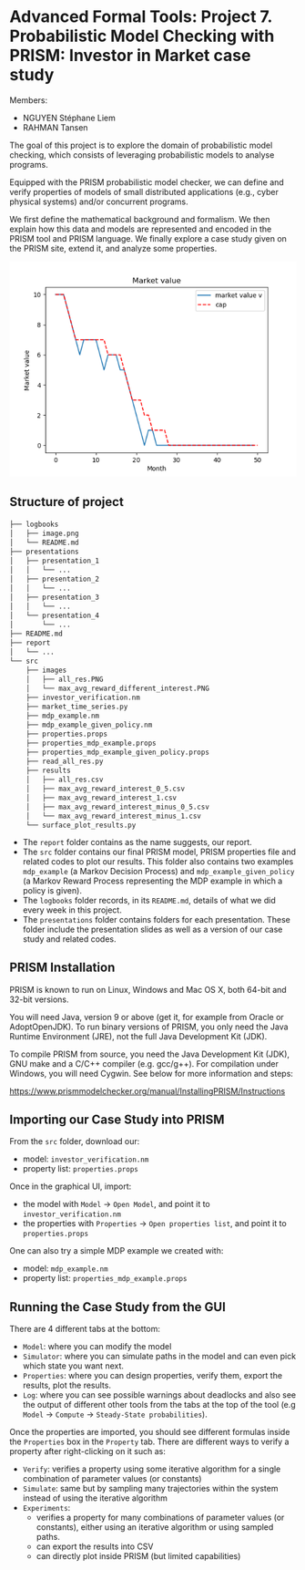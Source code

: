 # Advanced Formal Tools: Project 7. Probabilistic Model Checking with PRISM: Investor in Market case study

Members:
- NGUYEN Stéphane Liem
- RAHMAN Tansen

The goal of this project is to explore the domain of probabilistic model checking, which consists of leveraging probabilistic models to analyse programs.

Equipped with the PRISM probabilistic model checker, we can define and verify properties of models of small distributed applications (e.g., cyber physical systems) and/or concurrent programs.

We first define the mathematical background and formalism. We then explain how this data and models are represented and encoded in the PRISM tool and PRISM language. We finally explore a case study given on the PRISM site, extend it, and analyze some properties.

<p align="center">
  <img src="./presentations/presentation_2/images/market_time_series.png" />
</p>

## Structure of project

```
├── logbooks
│   ├── image.png
│   └── README.md
├── presentations
│   ├── presentation_1
│   │   └── ...
│   ├── presentation_2
│   │   └── ...
│   ├── presentation_3
│   │   └── ...
│   └── presentation_4
│       └── ...
├── README.md
├── report
│   └── ...
└── src
    ├── images
    │   ├── all_res.PNG
    │   └── max_avg_reward_different_interest.PNG
    ├── investor_verification.nm
    ├── market_time_series.py
    ├── mdp_example.nm
    ├── mdp_example_given_policy.nm
    ├── properties.props
    ├── properties_mdp_example.props
    ├── properties_mdp_example_given_policy.props
    ├── read_all_res.py
    ├── results
    │   ├── all_res.csv
    │   ├── max_avg_reward_interest_0_5.csv
    │   ├── max_avg_reward_interest_1.csv
    │   ├── max_avg_reward_interest_minus_0_5.csv
    │   └── max_avg_reward_interest_minus_1.csv
    └── surface_plot_results.py
```

- The `report` folder contains as the name suggests, our report.
- The `src` folder contains our final PRISM model, PRISM properties file and related codes to plot our results. This folder also contains two examples `mdp_example` (a Markov Decision Process) and `mdp_example_given_policy` (a Markov Reward Process representing the MDP example in which a policy is given).
- The `logbooks` folder records, in its `README.md`, details of what we did every week in this project.
- The `presentations` folder contains folders for each presentation. These folder include the presentation slides as well as a version of our case study and related codes.

## PRISM Installation

PRISM is known to run on Linux, Windows and Mac OS X, both 64-bit and 32-bit versions.

You will need Java, version 9 or above (get it, for example from Oracle or AdoptOpenJDK). To run binary versions of PRISM, you only need the Java Runtime Environment (JRE), not the full Java Development Kit (JDK).

To compile PRISM from source, you need the Java Development Kit (JDK), GNU make and a C/C++ compiler (e.g. gcc/g++). For compilation under Windows, you will need Cygwin. See below for more information and steps:

https://www.prismmodelchecker.org/manual/InstallingPRISM/Instructions

## Importing our Case Study into PRISM

From the `src` folder, download our:
 - model: `investor_verification.nm`
 - property list: `properties.props`

Once in the graphical UI, import:
 - the model with `Model` $\rightarrow$ `Open Model`, and point it to `investor_verification.nm`
 - the properties with `Properties` $\rightarrow$ `Open properties list`, and point it to `properties.props`

One can also try a simple MDP example we created with:
 - model: `mdp_example.nm`
 - property list: `properties_mdp_example.props`

## Running the Case Study from the GUI

There are 4 different tabs at the bottom:
- `Model`: where you can modify the model
- `Simulator`: where you can simulate paths in the model and can even pick which state you want next.
- `Properties`: where you can design properties, verify them, export the results, plot the results.
- `Log`: where you can see possible warnings about deadlocks and also see the output of different other tools
from the tabs at the top of the tool (e.g `Model` $\rightarrow$ `Compute` $\rightarrow$ `Steady-State probabilities`).

Once the properties are imported, you should see different formulas inside the `Properties` box in the `Property` tab.
There are different ways to verify a property after right-clicking on it such as:
- `Verify`: verifies a property using some iterative algorithm for a single combination of parameter values (or constants)
- `Simulate`: same but by sampling many trajectories within the system instead of using the iterative algorithm
- `Experiments`:
	- verifies a property for many combinations of parameter values (or constants),
either using an iterative algorithm or using sampled paths.
	- can export the results into CSV
	- can directly plot inside PRISM (but limited capabilities)
	

